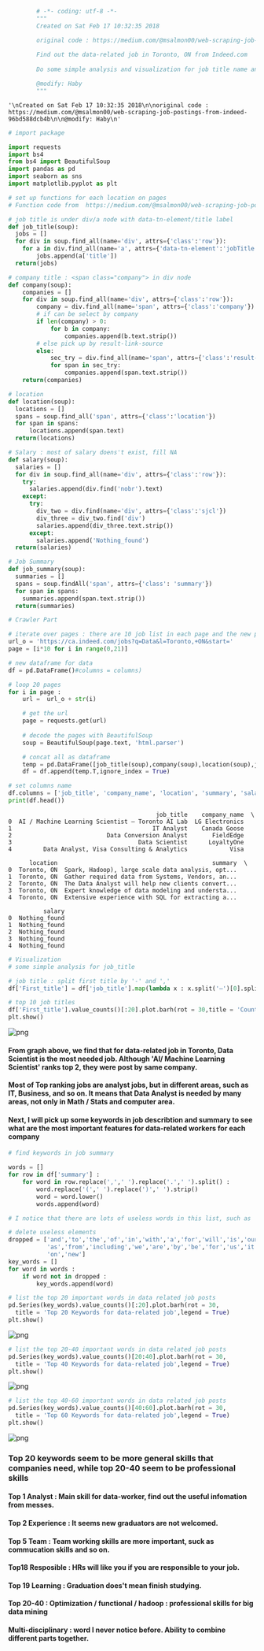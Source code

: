 

```python
        # -*- coding: utf-8 -*-
        """
        Created on Sat Feb 17 10:32:35 2018

        original code : https://medium.com/@msalmon00/web-scraping-job-postings-from-indeed-96bd588dcb4b
        
        Find out the data-related job in Toronto, ON from Indeed.com
        
        Do some simple analysis and visualization for job title name and key features for employees

        @modify: Haby
        """
```




    '\nCreated on Sat Feb 17 10:32:35 2018\n\noriginal code : https://medium.com/@msalmon00/web-scraping-job-postings-from-indeed-96bd588dcb4b\n\n@modify: Haby\n'




```python
# import package

import requests
import bs4
from bs4 import BeautifulSoup
import pandas as pd
import seaborn as sns
import matplotlib.pyplot as plt
```


```python
# set up functions for each location on pages
# Function code from  https://medium.com/@msalmon00/web-scraping-job-postings-from-indeed-96bd588dcb4b
```


```python
# job title is under div/a node with data-tn-element/title label
def job_title(soup): 
  jobs = []
  for div in soup.find_all(name='div', attrs={'class':'row'}):
    for a in div.find_all(name='a', attrs={'data-tn-element':'jobTitle'}):
        jobs.append(a['title'])
  return(jobs)

```


```python
# company title : <span class="company"> in div node
def company(soup): 
    companies = []
    for div in soup.find_all(name='div', attrs={'class':'row'}):
        company = div.find_all(name='span', attrs={'class':'company'})
        # if can be select by company
        if len(company) > 0:
            for b in company:
                companies.append(b.text.strip())
        # else pick up by result-link-source
        else:
            sec_try = div.find_all(name='span', attrs={'class':'result-link-source'})
            for span in sec_try:
                companies.append(span.text.strip())
    return(companies) 
```


```python
# location
def location(soup): 
  locations = []
  spans = soup.find_all('span', attrs={'class':'location'})
  for span in spans:
      locations.append(span.text)
  return(locations)
```


```python
# Salary : most of salary doens't exist, fill NA 
def salary(soup): 
  salaries = []
  for div in soup.find_all(name='div', attrs={'class':'row'}):
    try:
      salaries.append(div.find('nobr').text)
    except:
      try:
        div_two = div.find(name='div', attrs={'class':'sjcl'})
        div_three = div_two.find('div')
        salaries.append(div_three.text.strip())
      except:
        salaries.append('Nothing_found')
  return(salaries)
```


```python
# Job Summary
def job_summary(soup): 
  summaries = []
  spans = soup.findAll('span', attrs={'class': 'summary'})
  for span in spans:
    summaries.append(span.text.strip())
  return(summaries)
```


```python
# Crawler Part

# iterate over pages : there are 10 job list in each page and the new page starts at 10
url_o = 'https://ca.indeed.com/jobs?q=Data&l=Toronto,+ON&start='
page = [i*10 for i in range(0,21)]

# new dataframe for data
df = pd.DataFrame()#columns = columns)

# loop 20 pages
for i in page :
    url =  url_o + str(i)  

    # get the url
    page = requests.get(url)
    
    # decode the pages with BeautifulSoup
    soup = BeautifulSoup(page.text, 'html.parser')

    # concat all as dataframe
    temp = pd.DataFrame([job_title(soup),company(soup),location(soup),job_summary(soup),salary(soup)])
    df = df.append(temp.T,ignore_index = True)

# set columns name
df.columns = ['job_title', 'company_name', 'location', 'summary', 'salary']
print(df.head())
```

                                              job_title    company_name  \
    0  AI / Machine Learning Scientist – Toronto AI Lab  LG Electronics   
    1                                        IT Analyst    Canada Goose   
    2                           Data Conversion Analyst       FieldEdge   
    3                                    Data Scientist      LoyaltyOne   
    4         Data Analyst, Visa Consulting & Analytics            Visa   
    
          location                                            summary  \
    0  Toronto, ON  Spark, Hadoop), large scale data analysis, opt...   
    1  Toronto, ON  Gather required data from Systems, Vendors, an...   
    2  Toronto, ON  The Data Analyst will help new clients convert...   
    3  Toronto, ON  Expert knowledge of data modeling and understa...   
    4  Toronto, ON  Extensive experience with SQL for extracting a...   
    
              salary  
    0  Nothing_found  
    1  Nothing_found  
    2  Nothing_found  
    3  Nothing_found  
    4  Nothing_found  
    


```python
# Visualization
# some simple analysis for job_title

# job title : split first title by '-' and ','
df['First_title'] = df['job_title'].map(lambda x : x.split('–')[0].split(',')[0].split('(')[0].split('$')[0].split('-')[0].strip())

# top 10 job titles
df['First_title'].value_counts()[:20].plot.barh(rot = 30,title = 'Counts for Different Titles',legend = True)
plt.show()
```


![png](output_9_0.png)


#### From graph above, we find that for data-related job in Toronto, Data Scientist is the most needed job. Although 'AI/ Machine Learning Scientist' ranks top 2, they were post by same company. 

#### Most of Top ranking jobs are analyst jobs,  but in different areas, such as IT, Business, and so on. It means that Data Analyst is needed by many areas, not only in Math / Stats and computer area.

#### Next, I will pick up some keywords in job describtion and summary to see what are the most important features for data-related workers for each company


```python
# find keywords in job summary

words = []
for row in df['summary'] :
    for word in row.replace(',',' ').replace('.',' ').split() :
        word.replace('(',' ').replace(')',' ').strip()
        word = word.lower()
        words.append(word)
```


```python
# I notice that there are lots of useless words in this list, such as 'I', 'for' and so on. I will delete them out of the words list

# delete useless elements 
dropped = ['and','to','the','of','in','with','a','for','will','is','our','an','data','large','skills','requierd','work',
           'as','from','including','we','are','by','be','for','us','it','.','-','onto','but','not',
           'on','new']
key_words = []
for word in words :
    if word not in dropped :
        key_words.append(word)
```


```python
# list the top 20 important words in data related job posts
pd.Series(key_words).value_counts()[:20].plot.barh(rot = 30,
  title = 'Top 20 Keywords for data-related job',legend = True)
plt.show()
```


![png](output_13_0.png)



```python
# list the top 20-40 important words in data related job posts
pd.Series(key_words).value_counts()[20:40].plot.barh(rot = 30,
  title = 'Top 40 Keywords for data-related job',legend = True)
plt.show()
```


![png](output_14_0.png)



```python
# list the top 40-60 important words in data related job posts
pd.Series(key_words).value_counts()[40:60].plot.barh(rot = 30,
  title = 'Top 60 Keywords for data-related job',legend = True)
plt.show()
```


![png](output_15_0.png)


### Top 20 keywords seem to be more general skills that companies need, while top 20-40 seem to be professional skills

#### Top 1 Analyst : Main skill for data-worker, find out the useful infomation from messes.
#### Top 2 Experience : It seems new graduators are not welcomed.
#### Top 5 Team : Team working skills are more important, suck as commucation skills and so on.
#### Top18 Resposible : HRs will like you if you are responsible to your job. 
#### Top 19 Learning : Graduation does't mean finish studying.

#### Top 20-40 : Optimization / functional / hadoop : professional skills for big data mining
#### Multi-disciplinary : word I never notice before. Ability to combine different parts together.
